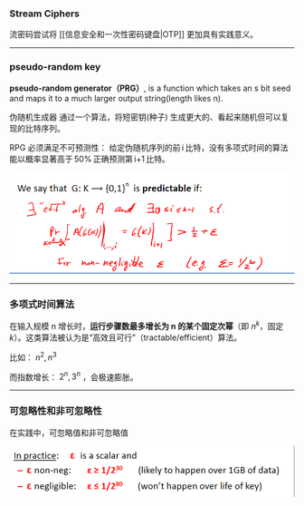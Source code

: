 ### Stream Ciphers
流密码尝试将 [[信息安全和一次性密码键盘|OTP]] 更加具有实践意义。

---
### pseudo-random key

**pseudo-random generator（PRG）**, is a function which takes an s bit seed and maps it to a much larger output string(length likes n).

伪随机生成器
通过一个算法，将短密钥(种子) 生成更大的、看起来随机但可以复现的比特序列。

RPG 必须满足不可预测性：
给定伪随机序列的前 i 比特，没有多项式时间的算法能以概率显著高于 50% 正确预测第 i+1 比特。

 
![](../Attachment_box/Pasted%20image%2020250630102648.png)

---
### 多项式时间算法
在输入规模 n 增长时，**运行步骤数最多增长为 n 的某个固定次幂**（即 $n^k$，固定 $k$）。这类算法被认为是“高效且可行”（tractable/efficient）算法。

比如：
$n^2,n^3$

而指数增长： $2^n,3^n$ ，会极速膨胀。

---
###  可忽略性和非可忽略性

在实践中，可忽略值和非可忽略值

![](../Attachment_box/Pasted%20image%2020250630103606.png)